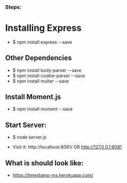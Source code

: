 ### Steps:

# Installing Express

- $ npm install express --save

## Other Dependencies

- $ npm install body-parser --save
- $ npm install cookie-parser --save
- $ npm install multer --save

## Install Moment.js

- $ npm install moment --save

## Start Server:

- $ node server.js

- Visit it: http://localhost:8081/ OR http://127.0.0.1:8081

## What is should look like:

- https://timestamp-ms.herokuapp.com/
